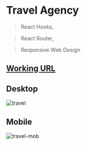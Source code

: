 # Travel Agency

> React Hooks,

> React Router,

> Responsive Web Design

## [Working URL](https://ivangelistatour.netlify.app/)

## Desktop

![travel](https://user-images.githubusercontent.com/74892817/124982423-ac4ab400-e004-11eb-8364-b01549b75849.gif)

## Mobile

![travel-mob](https://user-images.githubusercontent.com/74892817/124982048-4827f000-e004-11eb-8d23-875cc01296f8.gif)
